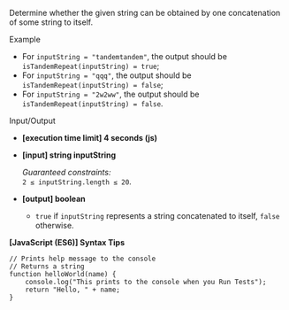 Determine whether the given string can be obtained by one concatenation of some string to
itself.

Example

- For `inputString = "tandemtandem"`, the output should be  
  `isTandemRepeat(inputString) = true`;
- For `inputString = "qqq"`, the output should be  
  `isTandemRepeat(inputString) = false`;
- For `inputString = "2w2ww"`, the output should be  
  `isTandemRepeat(inputString) = false`.

Input/Output

- **\[execution time limit\] 4 seconds (js)**

- **\[input\] string inputString**

  _Guaranteed constraints:_  
  `2 ≤ inputString.length ≤ 20`.

- **\[output\] boolean**

  - `true` if `inputString` represents a string concatenated to itself, `false` otherwise.

**\[JavaScript (ES6)\] Syntax Tips**

    // Prints help message to the console
    // Returns a string
    function helloWorld(name) {
        console.log("This prints to the console when you Run Tests");
        return "Hello, " + name;
    }
